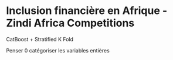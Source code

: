 # Inclusion financière en Afrique - Zindi Africa Competitions

CatBoost + Stratified K Fold

Penser 0 catégoriser les variables entières